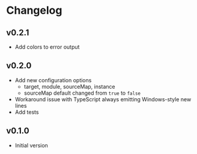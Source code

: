 # Changelog

## v0.2.1

- Add colors to error output

## v0.2.0

- Add new configuration options
  - target, module, sourceMap, instance
  - sourceMap default changed from `true` to `false`
- Workaround issue with TypeScript always emitting Windows-style new lines
- Add tests

## v0.1.0

- Initial version
